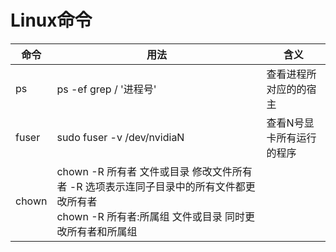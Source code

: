Linux命令
========
命令|用法|含义
----|----|----
ps|ps -ef grep / '进程号' |查看进程所对应的的宿主
fuser|sudo fuser -v /dev/nvidiaN |查看N号显卡所有运行的程序
chown|chown -R 所有者 文件或目录 修改文件所有者 -R 选项表示连同子目录中的所有文件都更改所有者 <br>chown -R 所有者:所属组 文件或目录 同时更改所有者和所属组
